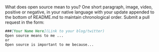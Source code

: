 What does open source mean to you?  One short paragraph, image, video, positive
or negative, in your native language with your update appended to the bottom of
README.md to maintain chronological order.  Submit a pull request in the form:

```markdown
###[Your Name Here](Link to your blog/twitter)
Open source means to me ...
or
Open source is important to me because...
```

